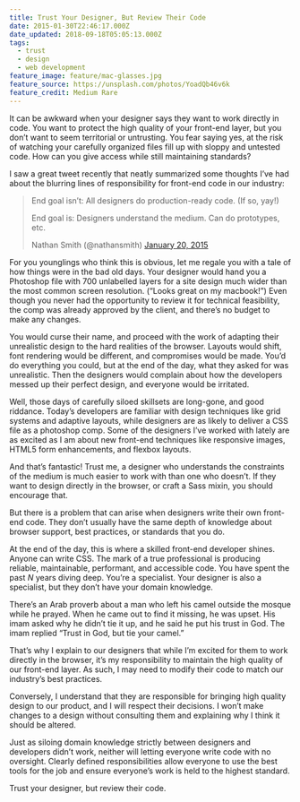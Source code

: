 ```yaml
---
title: Trust Your Designer, But Review Their Code
date: 2015-01-30T22:46:17.000Z
date_updated: 2018-09-18T05:05:13.000Z
tags:
  - trust
  - design
  - web development
feature_image: feature/mac-glasses.jpg
feature_source: https://unsplash.com/photos/YoadQb46v6k
feature_credit: Medium Rare
---
```


It can be awkward when your designer says they want to work directly in code. You want to protect the high quality of your front-end layer, but you don’t want to seem territorial or untrusting. You fear saying yes, at the risk of watching your carefully organized files fill up with sloppy and untested code. How can you give access while still maintaining standards?

I saw a great tweet recently that neatly summarized some thoughts I’ve had about the blurring lines of responsibility for front-end code in our industry:

> End goal isn’t: All designers do production-ready code. (If so, yay!)
>
> End goal is: Designers understand the medium. Can do prototypes, etc.
>
> <footer>Nathan Smith (@nathansmith) <a href="https://twitter.com/nathansmith/status/557604954085789697">January 20, 2015</a></footer>

For you younglings who think this is obvious, let me regale you with a tale of how things were in the bad old days. Your designer would hand you a Photoshop file with 700 unlabelled layers for a site design much wider than the most common screen resolution. (“Looks great on my macbook!”) Even though you never had the opportunity to review it for technical feasibility, the comp was already approved by the client, and there’s no budget to make any changes.

You would curse their name, and proceed with the work of adapting their unrealistic design to the hard realities of the browser. Layouts would shift, font rendering would be different, and compromises would be made. You’d do everything you could, but at the end of the day, what they asked for was unrealistic. Then the designers would complain about how the developers messed up their perfect design, and everyone would be irritated.

Well, those days of carefully siloed skillsets are long-gone, and good riddance. Today’s developers are familiar with design techniques like grid systems and adaptive layouts, while designers are as likely to deliver a CSS file as a photoshop comp. Some of the designers I’ve worked with lately are as excited as I am about new front-end techniques like responsive images, HTML5 form enhancements, and flexbox layouts.

And that’s fantastic! Trust me, a designer who understands the constraints of the medium is much easier to work with than one who doesn’t. If they want to design directly in the browser, or craft a Sass mixin, you should encourage that.

But there is a problem that can arise when designers write their own front-end code. They don’t usually have the same depth of knowledge about browser support, best practices, or standards that you do.

At the end of the day, this is where a skilled front-end developer shines. Anyone can write CSS. The mark of a true professional is producing reliable, maintainable, performant, and accessible code. You have spent the past _N_ years diving deep. You’re a specialist. Your designer is also a specialist, but they don’t have your domain knowledge.

There’s an Arab proverb about a man who left his camel outside the mosque while he prayed. When he came out to find it missing, he was upset. His imam asked why he didn’t tie it up, and he said he put his trust in God. The imam replied “Trust in God, but tie your camel.”

That’s why I explain to our designers that while I’m excited for them to work directly in the browser, it’s my responsibility to maintain the high quality of our front-end layer. As such, I may need to modify their code to match our industry’s best practices.

Conversely, I understand that they are responsible for bringing high quality design to our product, and I will respect their decisions. I won’t make changes to a design without consulting them and explaining why I think it should be altered.

Just as siloing domain knowledge strictly between designers and developers didn’t work, neither will letting everyone write code with no oversight. Clearly defined responsibilities allow everyone to use the best tools for the job and ensure everyone’s work is held to the highest standard.

Trust your designer, but review their code.
